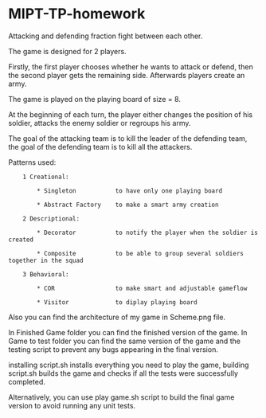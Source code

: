 # MIPT-TP-homework

Attacking and defending fraction fight between each other.

The game is designed for 2 players.

Firstly, the first player chooses whether he wants to attack or defend, then the second player gets the remaining side. Afterwards players create an army.

The game is played on the playing board of size = 8.

At the beginning of each turn, the player either changes the position of his soldier, attacks the enemy soldier or regroups his army.

The goal of the attacking team is to kill the leader of the defending team, the goal of the defending team is to kill all the attackers.

Patterns used:

        1 Creational:

            * Singleton           to have only one playing board
            
            * Abstract Factory    to make a smart army creation
            
        2 Descriptional:
        
            * Decorator           to notify the player when the soldier is created
            
            * Composite           to be able to group several soldiers together in the squad
            
        3 Behavioral:
        
            * COR                 to make smart and adjustable gameflow
            
            * Visitor             to diplay playing board

Also you can find the architecture of my game in Scheme.png file. 

In Finished Game folder you can find the finished version of the game. In Game to test folder you can find the same version of the game and the testing script to prevent any bugs appearing in the final version.

installing script.sh installs everything you need to play the game, building script.sh builds the game and checks if all the tests were successfully completed.

Alternatively, you can use play game.sh script to build the final game version to avoid running any unit tests.
